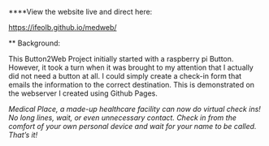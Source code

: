 ****View the website live and direct here:

https://ifeolb.github.io/medweb/

** Background:

This Button2Web Project initially started with a raspberry pi Button. However, it took a turn when it was brought to my attention that I actually did not need a button at all. I could simply create a check-in form that emails the information to the correct destination. This is demonstrated on the webserver I created using Github Pages. 

*Medical Place, a made-up healthcare facility can now do virtual check ins! No long lines, wait, or even unnecessary contact. Check in from the comfort of your own personal device and wait for your name to be called. That’s it!*
